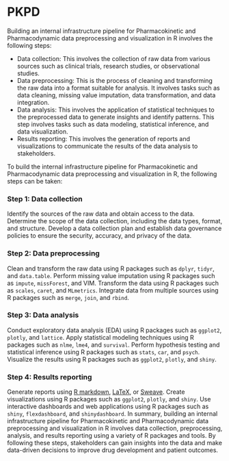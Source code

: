 # PKPD

Building an internal infrastructure pipeline for Pharmacokinetic and Pharmacodynamic data preprocessing and visualization in R involves the following steps:

- Data collection: This involves the collection of raw data from various sources such as clinical trials, research studies, or observational studies.
- Data preprocessing: This is the process of cleaning and transforming the raw data into a format suitable for analysis. It involves tasks such as data cleaning, missing value imputation, data transformation, and data integration.
- Data analysis: This involves the application of statistical techniques to the preprocessed data to generate insights and identify patterns. This step involves tasks such as data modeling, statistical inference, and data visualization.
- Results reporting: This involves the generation of reports and visualizations to communicate the results of the data analysis to stakeholders.


To build the internal infrastructure pipeline for Pharmacokinetic and Pharmacodynamic data preprocessing and visualization in R, the following steps can be taken:

### Step 1: Data collection

Identify the sources of the raw data and obtain access to the data.
Determine the scope of the data collection, including the data types, format, and structure.
Develop a data collection plan and establish data governance policies to ensure the security, accuracy, and privacy of the data.

### Step 2: Data preprocessing

Clean and transform the raw data using R packages such as `dplyr`, `tidyr`, and `data.table`.
Perform missing value imputation using R packages such as `impute`, `missForest`, and VIM.
Transform the data using R packages such as `scales`, `caret`, and `MLmetrics`.
Integrate data from multiple sources using R packages such as `merge`, `join`, and `rbind`.

### Step 3: Data analysis

Conduct exploratory data analysis (EDA) using R packages such as `ggplot2`, `plotly`, and `lattice`.
Apply statistical modeling techniques using R packages such as `nlme`, `lme4`, and `survival`.
Perform hypothesis testing and statistical inference using R packages such as `stats`, `car`, and `psych`.
Visualize the results using R packages such as `ggplot2`, `plotly`, and `shiny`.

### Step 4: Results reporting

Generate reports using [R markdown](https://rmarkdown.rstudio.com/), [LaTeX](https://www.latex-project.org/), or [Sweave](https://rpubs.com/YaRrr/SweaveIntro).
Create visualizations using R packages such as `ggplot2`, `plotly`, and `shiny`.
Use interactive dashboards and web applications using R packages such as `shiny`, `flexdashboard`, and `shinydashboard`.
In summary, building an internal infrastructure pipeline for Pharmacokinetic and Pharmacodynamic data preprocessing and visualization in R involves data collection, preprocessing, analysis, and results reporting using a variety of R packages and tools. By following these steps, stakeholders can gain insights into the data and make data-driven decisions to improve drug development and patient outcomes.
